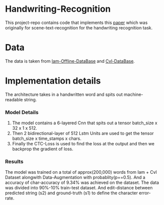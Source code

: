 # Handwriting-Recognition
This project-repo contains code that implements this [paper](https://arxiv.org/pdf/1507.05717.pdf) which was originally for scene-text-recognition for the handwriting recognition task. 

# Data
The data is taken from [Iam-Offline-DataBase](http://www.fki.inf.unibe.ch/databases/iam-handwriting-database) and [Cvl-DataBase](https://cvl.tuwien.ac.at/research/cvl-databases/an-off-line-database-for-writer-retrieval-writer-identification-and-word-spotting/).

# Implementation details
The architecture takes in a handwritten word and spits out machine-readable string.
### Model Details
1. The model contains a 6-layered Cnn that spits out a tensor batch_size x 32 x 1 x 512.
2. Then 2 bidirectional-layer of 512 Lstm Units are used to get the tensor batch_size x time_stamps x chars.
3. Finally the CTC-Loss is used to find the loss at the output and then we backprop the gradient of loss.

### Results
The model was trained on a total of approx(200,000) words from Iam + Cvl Dataset alongwith Data-Augmentation with probablity(p==0.5). And a accuracy of char-accuracy of 9.34% was achieved on the dataset. The data was divided into 90%-10% train-test dataset. And edit-distance between predicted string (s2) and ground-truth (s1) to define the character error-rate. 

